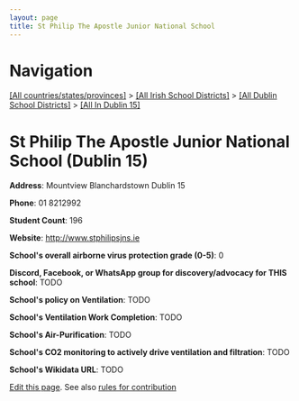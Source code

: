 ```yaml
---
layout: page
title: St Philip The Apostle Junior National School
---
```

# Navigation

[[All countries/states/provinces]](../../../..) > [[All Irish School Districts]](../../..) > [[All Dublin School Districts]](../..) > [[All In Dublin 15]](..)

# St Philip The Apostle Junior National School (Dublin 15)

**Address**: Mountview Blanchardstown Dublin 15

**Phone**: 01 8212992

**Student Count**: 196

**Website**: <http://www.stphilipsjns.ie>

**School's overall airborne virus protection grade (0-5)**: 0

**Discord, Facebook, or WhatsApp group for discovery/advocacy for THIS school**: TODO

**School's policy on Ventilation**: TODO

**School's Ventilation Work Completion**: TODO

**School's Air-Purification**: TODO

**School's CO2 monitoring to actively drive ventilation and filtration**: TODO

**School's Wikidata URL**: TODO


[Edit this page](https://github.com/ventilate-schools/Ireland/edit/main/./Dublin_15/St_Philip_The_Apostle_Junior_National_School.md). See also [rules for contribution](../../../contribution-rules/)
